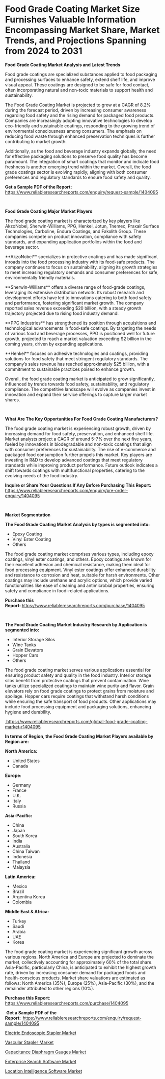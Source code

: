 <p><h1>Food Grade Coating Market Size Furnishes Valuable Information Encompassing Market Share, Market Trends, and Projections Spanning from 2024 to 2031</h1></p><p><strong>Food Grade Coating Market Analysis and Latest Trends</strong></p>
<p><p>Food grade coatings are specialized substances applied to food packaging and processing surfaces to enhance safety, extend shelf life, and improve visual appeal. These coatings are designed to be safe for food contact, often incorporating natural and non-toxic materials to support health and sustainability. </p><p>The Food Grade Coating Market is projected to grow at a CAGR of 8.2% during the forecast period, driven by increasing consumer awareness regarding food safety and the rising demand for packaged food products. Companies are increasingly adopting innovative technologies to develop eco-friendly and sustainable coatings, responding to the growing trend of environmental consciousness among consumers. The emphasis on reducing food waste through enhanced preservation techniques is further contributing to market growth. </p><p>Additionally, as the food and beverage industry expands globally, the need for effective packaging solutions to preserve food quality has become paramount. The integration of smart coatings that monitor and indicate food freshness is another emerging trend within the market. Overall, the food grade coatings sector is evolving rapidly, aligning with both consumer preferences and regulatory standards to ensure food safety and quality.</p></p>
<p><strong>Get a Sample PDF of the Report:&nbsp;</strong> <a href="https://www.reliableresearchreports.com/enquiry/request-sample/1404095?utm_campaign=34&utm_medium=2&utm_source=Github&utm_content=ia&utm_term=23102024&utm_id=food-grade-coating">https://www.reliableresearchreports.com/enquiry/request-sample/1404095</a></p>
<p>&nbsp;</p>
<p><strong>Food Grade Coating Major Market Players</strong></p>
<p><p>The food grade coating market is characterized by key players like AkzoNobel, Sherwin-Williams, PPG, Henkel, Jotun, Tnemec, Praxair Surface Technologies, Carboline, Endura Coatings, and Fakolith Group. These companies compete on product innovation, compliance with safety standards, and expanding application portfolios within the food and beverage sector.</p><p>**AkzoNobel** specializes in protective coatings and has made significant inroads into the food processing industry with its food-safe products. The company continues to focus on sustainability, aligning its growth strategies to meet increasing regulatory demands and consumer preferences for safe, environmentally friendly materials.</p><p>**Sherwin-Williams** offers a diverse range of food-grade coatings, leveraging its extensive distribution network. Its robust research and development efforts have led to innovations catering to both food safety and performance, fostering significant market growth. The company reported sales revenue exceeding $20 billion, with a steady growth trajectory projected due to rising food industry demand.</p><p>**PPG Industries** has strengthened its position through acquisitions and technological advancements in food-safe coatings. By targeting the needs of various food and beverage processes, PPG is positioned well for future growth, projected to reach a market valuation exceeding $2 billion in the coming years, driven by expanding applications.</p><p>**Henkel** focuses on adhesive technologies and coatings, providing solutions for food safety that meet stringent regulatory standards. The company’s sales revenue has reached approximately $25 billion, with a commitment to sustainable practices poised to enhance growth.</p><p>Overall, the food grade coating market is anticipated to grow significantly, influenced by trends towards food safety, sustainability, and regulatory compliance. The competitive landscape will evolve as companies invest in innovation and expand their service offerings to capture larger market shares.</p></p>
<p>&nbsp;</p>
<p><strong>What Are The Key Opportunities For Food Grade Coating Manufacturers?</strong></p>
<p><p>The food grade coating market is experiencing robust growth, driven by increasing demand for food safety, preservation, and enhanced shelf life. Market analysts project a CAGR of around 5-7% over the next five years, fueled by innovations in biodegradable and non-toxic coatings that align with consumer preferences for sustainability. The rise of e-commerce and packaged food consumption further propels this market. Key players are investing in R&D to develop advanced coatings that meet regulatory standards while improving product performance. Future outlook indicates a shift towards coatings with multifunctional properties, catering to the evolving needs of the food industry.</p></p>
<p><strong>Inquire or Share Your Questions If Any Before Purchasing This Report:</strong> <a href="https://www.reliableresearchreports.com/enquiry/pre-order-enquiry/1404095?utm_campaign=34&utm_medium=2&utm_source=Github&utm_content=ia&utm_term=23102024&utm_id=food-grade-coating">https://www.reliableresearchreports.com/enquiry/pre-order-enquiry/1404095</a></p>
<p>&nbsp;</p>
<p><strong>Market Segmentation</strong></p>
<p><strong>The Food Grade Coating Market Analysis by types is segmented into:</strong></p>
<p><ul><li>Epoxy Coating</li><li>Vinyl Ester Coating</li><li>Others</li></ul></p>
<p><p>The food grade coating market comprises various types, including epoxy coatings, vinyl ester coatings, and others. Epoxy coatings are known for their excellent adhesion and chemical resistance, making them ideal for food processing equipment. Vinyl ester coatings offer enhanced durability and resistance to corrosion and heat, suitable for harsh environments. Other coatings may include urethane and acrylic options, which provide varied functionalities like ease of cleaning and antimicrobial properties, ensuring safety and compliance in food-related applications.</p></p>
<p><strong>Purchase this Report:&nbsp;</strong><a href="https://www.reliableresearchreports.com/purchase/1404095?utm_campaign=34&utm_medium=2&utm_source=Github&utm_content=ia&utm_term=23102024&utm_id=food-grade-coating">https://www.reliableresearchreports.com/purchase/1404095</a></p>
<p>&nbsp;</p>
<p><strong>The Food Grade Coating Market Industry Research by Application is segmented into:</strong></p>
<p><ul><li>Interior Storage Silos</li><li>Wine Tanks</li><li>Grain Elevators</li><li>Hopper Cars</li><li>Others</li></ul></p>
<p><p>The food grade coating market serves various applications essential for ensuring product safety and quality in the food industry. Interior storage silos benefit from protective coatings that prevent contamination. Wine tanks utilize specialized coatings to maintain wine purity and flavor. Grain elevators rely on food grade coatings to protect grains from moisture and spoilage. Hopper cars require coatings that withstand harsh conditions while ensuring the safe transport of food products. Other applications may include food processing equipment and packaging solutions, enhancing hygiene and durability.</p></p>
<p><a href="https://www.reliableresearchreports.com/global-food-grade-coating-market-r1404095?utm_campaign=34&utm_medium=2&utm_source=Github&utm_content=ia&utm_term=23102024&utm_id=food-grade-coating">&nbsp;https://www.reliableresearchreports.com/global-food-grade-coating-market-r1404095</a></p>
<p><strong>In terms of Region, the Food Grade Coating Market Players available by Region are:</strong></p>
<p>
    <p> <strong> North America: </strong>
        <ul>
            <li>United States</li>
            <li>Canada</li>
        </ul>
        </p> 
    <p> <strong> Europe: </strong>
        <ul>
            <li>Germany</li>
            <li>France</li>
            <li>U.K.</li>
            <li>Italy</li>
            <li>Russia</li>
        </ul>
        </p> 
    <p> <strong> Asia-Pacific: </strong>
        <ul>
            <li>China</li>
            <li>Japan</li>
            <li>South Korea</li>
            <li>India</li>
            <li>Australia</li>
            <li>China Taiwan</li>
            <li>Indonesia</li>
            <li>Thailand</li>
            <li>Malaysia</li>
        </ul>
        </p> 
    <p> <strong> Latin America: </strong>
        <ul>
            <li>Mexico</li>
            <li>Brazil</li>
            <li>Argentina Korea</li>
            <li>Colombia</li>
        </ul>
        </p> 
    <p> <strong> Middle East & Africa: </strong>
        <ul>
            <li>Turkey</li>
            <li>Saudi</li>
            <li>Arabia</li>
            <li>UAE</li>
            <li>Korea</li>
        </ul>
    </p>
    </p>
<p><p>The food grade coating market is experiencing significant growth across various regions. North America and Europe are projected to dominate the market, collectively accounting for approximately 60% of the total share. Asia-Pacific, particularly China, is anticipated to exhibit the highest growth rate, driven by increasing consumer demand for packaged foods and health-conscious products. Market share valuations are estimated as follows: North America (35%), Europe (25%), Asia-Pacific (30%), and the remainder attributed to other regions (10%).</p></p>
<p><strong>Purchase this Report: </strong><a href="https://www.reliableresearchreports.com/purchase/1404095?utm_campaign=34&utm_medium=2&utm_source=Github&utm_content=ia&utm_term=23102024&utm_id=food-grade-coating">https://www.reliableresearchreports.com/purchase/1404095</a></p>
<p>&nbsp;<strong>Get a Sample PDF of the Report:&nbsp;&nbsp;</strong><a href="https://www.reliableresearchreports.com/enquiry/request-sample/1404095?utm_campaign=34&utm_medium=2&utm_source=Github&utm_content=ia&utm_term=23102024&utm_id=food-grade-coating">https://www.reliableresearchreports.com/enquiry/request-sample/1404095</a></p>
<p><strong></strong></p>
<p><p><a href="https://github.com/symvarepaci/Market-Research-Report-List-1/blob/main/electric-endoscopic-stapler-market.md?utm_campaign=34&utm_medium=2&utm_source=Github&utm_content=ia&utm_term=23102024&utm_id=food-grade-coating">Electric Endoscopic Stapler Market</a></p><p><a href="https://github.com/yoshih12/Market-Research-Report-List-4/blob/main/vascular-stapler-market.md?utm_campaign=34&utm_medium=2&utm_source=Github&utm_content=ia&utm_term=23102024&utm_id=food-grade-coating">Vascular Stapler Market</a></p><p><a href="https://issuu.com/reportprime-2/docs/capacitance-diaphragm-gauges-market_5c44c56b227349?utm_campaign=34&utm_medium=2&utm_source=Github&utm_content=ia&utm_term=23102024&utm_id=food-grade-coating">Capacitance Diaphragm Gauges Market</a></p><p><a href="https://www.linkedin.com/pulse/emerging-opportunities-challenges-global-enterprise-search-software-zqxmc?utm_campaign=34&utm_medium=2&utm_source=Github&utm_content=ia&utm_term=23102024&utm_id=food-grade-coating">Enterprise Search Software Market</a></p><p><a href="https://www.linkedin.com/pulse/exploring-location-intelligence-software-market-dynamics-revenue-tkz7c?utm_campaign=34&utm_medium=2&utm_source=Github&utm_content=ia&utm_term=23102024&utm_id=food-grade-coating">Location Intelligence Software Market</a></p></p>